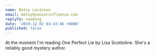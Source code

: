 ```yaml
---
name: Betsy Levinson
email: betsy@seniorinfluence.com
replyTo: reading
date: '2019-12-02 03:43:46 +0000'
published: false
---
```


At the moment I'm reading One Perfect Lie by Lisa Scottoline. She's a reliably good mystery author.